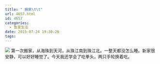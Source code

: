 ```yaml
---
title: " 搬家\t\t"
url: 4657.html
id: 4657
categories:
  - 鱼里生活
date: 2015-07-24 19:30:26
tags:
---
```


[![](../../../images/2017/09/IMG_1581.jpg)](../../../images/2017/09/IMG_1581.jpg) 第一次搬家，从海珠到天河，从珠江南到珠江北。一整天都没怎么睡。新家很安静，可以好好睡觉了。今天我还学会了吃拳头，两只手轮换着吃。